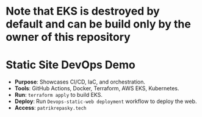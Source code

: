 # Note that EKS is destroyed by default and can be build only by the owner of this repository
# Static Site DevOps Demo
- **Purpose**: Showcases CI/CD, IaC, and orchestration.
- **Tools**: GitHub Actions, Docker, Terraform, AWS EKS, Kubernetes.
- **Run**: `terraform apply` to build EKS.
- **Deploy**: Run `Devops-static-web deployment` workflow to deploy the web.
- **Access**: `patrikrepasky.tech`
